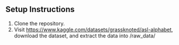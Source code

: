 ## **Setup Instructions**

1. Clone the repository.
2. Visit https://www.kaggle.com/datasets/grassknoted/asl-alphabet, download the dataset, and extract the data into /raw_data/
